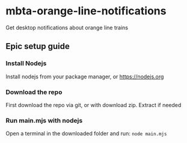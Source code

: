 # mbta-orange-line-notifications
Get desktop notifications about orange line trains


## Epic setup guide

### Install Nodejs
Install nodejs from your package manager, or https://nodejs.org


### Download the repo
First download the repo via git, or with download zip. Extract if needed

### Run main.mjs with nodejs
Open a terminal in the downloaded folder and run: ```node main.mjs```
